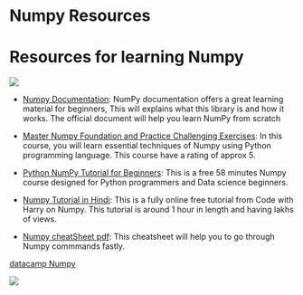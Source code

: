 
# Numpy Resources
# Resources for learning Numpy

![](https://numpy.org/images/logo.svg)

- [Numpy Documentation](https://numpy.org/doc/): NumPy documentation offers a great learning material for beginners, This will explains what this library is and how it works. The official document will help you learn NumPy from scratch

- [Master Numpy Foundation and Practice Challenging Exercises](https://www.udemy.com/course/master-numpy-foundation-and-practice-challenging-exercises/): In this course, you will learn essential techniques of Numpy using Python programming language. This course have a rating of approx 5.

- [Python NumPy Tutorial for Beginners](https://youtu.be/QUT1VHiLmmI/): This is a free 58 minutes Numpy course designed for Python programmers and Data science beginners.

- [Numpy Tutorial in Hindi](https://www.youtube.com/watch?v=Rbh1rieb3zc): This is a fully online free tutorial from Code with Harry on Numpy. This tutorial is around 1 hour in length and having lakhs of views. 

- [Numpy cheatSheet pdf](https://www.tutorialspoint.com/numpy/numpy_tutorial.pdf): This cheatsheet will help you to go through Numpy commmands fastly.  


[datacamp Numpy](http://datacamp-community-prod.s3.amazonaws.com/ba1fe95a-8b70-4d2f-95b0-bc954e9071b0)

![](..%5C..%5C..%5CDownloads%5Cnumpy_page-0001.jpg)




